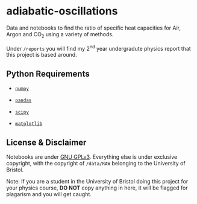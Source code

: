 # adiabatic-oscillations
Data and notebooks to find the ratio of specific heat capacities for Air, Argon and CO<sub>2</sub> using a variety of methods. 

Under `/reports` you will find my 2<sup>nd</sup> year undergradute physics report that this project is based around.


## Python Requirements

* [`numpy`](https://numpy.org/) 

* [`pandas`](https://pandas.pydata.org/)

* [`scipy`](https://www.scipy.org/) 

* [`matplotlib`](https://matplotlib.org/)

## License & Disclaimer 

Notebooks are under [GNU GPLv3](https://www.gnu.org/licenses/gpl-3.0.en.html). Everything else is under exclusive copyright, with the copyright of `/data/RAW` belonging to the University of Bristol.

Note: If you are a student in the University of Bristol doing this project for your physics course, **DO NOT** copy anything in here, it will be flagged for plagarism and you will get caught. 
